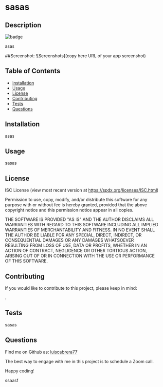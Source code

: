 

# sasas

## Description
![badge](https://img.shields.io/badge/license-ISC-blue)

asas

##Screenshot:
![Screenshots](copy here URL of your app screenshot)

## Table of Contents
- [Installation](#installation)
- [Usage](#usage)
- [License](#license)
- [Contributing](#contributing)
- [Tests](#tests)
- [Questions](#questions)

## Installation
asas

## Usage
sasas

## License

ISC License
(view most recent version at https://spdx.org/licenses/ISC.html)

Permission to use, copy, modify, and/or distribute this software for any
purpose with or without fee is hereby granted, provided that the above
copyright notice and this permission notice appear in all copies.

THE SOFTWARE IS PROVIDED "AS IS" AND THE AUTHOR DISCLAIMS ALL WARRANTIES
WITH REGARD TO THIS SOFTWARE INCLUDING ALL IMPLIED WARRANTIES OF
MERCHANTABILITY AND FITNESS. IN NO EVENT SHALL THE AUTHOR BE LIABLE FOR
ANY SPECIAL, DIRECT, INDIRECT, OR CONSEQUENTIAL DAMAGES OR ANY DAMAGES
WHATSOEVER RESULTING FROM LOSS OF USE, DATA OR PROFITS, WHETHER IN AN
ACTION OF CONTRACT, NEGLIGENCE OR OTHER TORTIOUS ACTION, ARISING OUT OF
OR IN CONNECTION WITH THE USE OR PERFORMANCE OF THIS SOFTWARE.


## Contributing
If you would like to contribute to this project, please keep in mind:

. 

## Tests
sasas

## Questions
Find me on Github as: [luiscabrera77](https://github.com/luiscabrera77)

The best way to engage with me in this project is to schedule a Zoom call. 

Happy coding!

ssaasf
